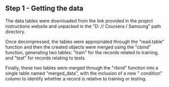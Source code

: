 ## Step 1 - Getting the data

The data tables were downloaded from the link provided in the project instructions website and unpacked in the "D: // Coursera / Samsung" path directory.

Once decompressed, the tables were appropriated through the "read.table" function and then the created objects were merged using the "cbind" function, generating two tables: "train" for the records related to training, and "test" for records relating to tests.

Finally, these two tables were merged through the "rbind" function into a single table named "merged_data", with the inclusion of a new " condition" column to identify whether a record is relative to training or testing.
